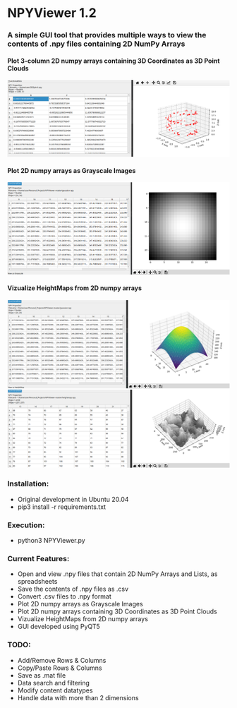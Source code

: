 
# NPYViewer 1.2
###  A simple GUI tool that provides multiple ways to view the contents of .npy files containing 2D NumPy Arrays 

#### Plot 3-column 2D numpy arrays containing 3D Coordinates as 3D Point Clouds
![screenshot](ScreenShot1.png)
#### Plot 2D numpy arrays as Grayscale Images
![screenshot](ScreenShot2.png)
#### Vizualize HeightMaps from 2D numpy arrays
![screenshot](ScreenShot3.png)
![screenshot](ScreenShot4.png)


### Installation:
* Original development in Ubuntu 20.04
* pip3 install -r requirements.txt


### Execution:
* python3 NPYViewer.py


### Current Features:
* Open and view .npy files that contain 2D NumPy Arrays and Lists, as spreadsheets
* Save the contents of .npy files as .csv
* Convert .csv files to .npy format
* Plot 2D numpy arrays as Grayscale Images
* Plot 2D numpy arrays containing 3D Coordinates as 3D Point Clouds
* Vizualize HeightMaps from 2D numpy arrays
* GUI developed using PyQT5


### TODO:
* Add/Remove Rows & Columns
* Copy/Paste Rows & Columns
* Save as .mat file
* Data search and filtering
* Modify content datatypes
* Handle data with more than 2 dimensions
